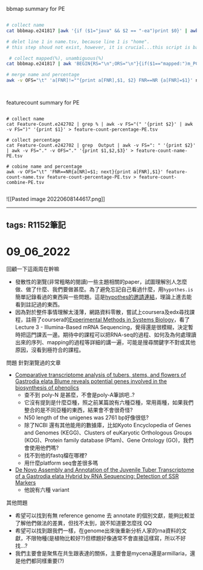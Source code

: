 bbmap summary for PE
```bash

# collect name
cat bbbmap.e241817 |awk '{if ($1="java" && $2 == "-ea")print $0}' | awk -v RS="input" -v FS="/" '{print $2}' | awk -v FS="." -v OFS="." '{print $1, $2, $3}' > name.tsv

# delet line 1 in name.tsv, because line 1 is "home".
# this step shoud not exist, however, it is crucial...this script is bad QQ

 # collect mapped(%), unambiguous(%)
cat bbbmap.e241817 | awk 'BEGIN{RS="\n";ORS="\n"}{if($1=="mapped:")m_PCT_READ=$2; else if ($1=="unambiguous:")u_PCT_READ=$2; else m_PCT_READ=u_PCT_READ=""}{if (m_PCT_READ!="" && u_PCT_READ!="") printf"%s \t %s\n",m_PCT_READ, u_PCT_READ}' > percent.tsv

# merge name and percentage
awk -v OFS="\t" 'a[FNR]!=""{print a[FNR],$1, $2} FNR==NR {a[FNR]=$1}' name.tsv percent.tsv > bbmap_result.tsv




```

featurecount summary for PE
```bash=

# collect name
cat Feature-Count.e242702 | grep % | awk -v FS="(" '{print $2}' | awk -v FS=")" '{print $1}' > feature-count-percentage-PE.tsv

# collect percentage
cat Feature-Count.e242702 | grep  Output | awk -v FS=": " '{print $2}' | awk -v FS="." -v OFS="." '{print $1,$2,$3}' > feature-count-name-PE.tsv

# cobine name and percentage
awk -v OFS="\t" 'FNR==NR{a[NR]=$1; next}{print a[FNR],$1}' feature-count-name.tsv feature-count-percentage-PE.tsv > feature-count-combine-PE.tsv


```
![[Pasted image 20220608144617.png]]

---
tags: R1152筆記
---

# 09_06_2022

回顧一下這兩周在幹嘛
- 發散性的瀏覽(非常粗略的閱讀)一些主題相關的paper，試圖理解別人怎麼做、做了什麼、我們要做甚麼。為了避免忘記自己看過什麼，用`hypothes.is`簡單記錄看過的東西與一些問題。這是[hypothes的邀請連結](https://hypothes.is/groups/jYyo6jm3/r1152-cjy-note)，理論上進去能看到註記過的東西。
- 因為對於整件事情理解太淺薄，網路資料零散，嘗試上coursera及edx尋找課程，註冊了coursera的[Experimental Methods in Systems Biology](https://www.coursera.org/learn/experimental-methods#syllabus)，看了Lecture 3 - Illumina-Based mRNA Sequencing，覺得還是很模糊，決定暫時把這門課丟一邊。期待中的課程可以把RNA-seq的過程、如何及為何處理讀出來的序列、mapping的過程等詳細的講一遍，可能是搜尋關鍵字不對或其他原因，沒看到極符合的課程。

問題
針對瀏覽過的文章
- [Comparative transcriptome analysis of tubers, stems, and flowers of Gastrodia elata Blume reveals potential genes involved in the biosynthesis of phenolics](https://hypothes.is/groups/jYyo6jm3/r1152-cjy-note# "expand annotations for this url")
	- 查不到 poly-N 是甚麼，不會是poly-A筆誤吧..?
	- 它沒有提到是什麼亞種，照之前某篇說有六種亞種，常用兩種，如果我們整合的是不同亞種的東西，結果會不會很奇怪?
	- N50 length of the unigenes was 2761 bp好像很低?
	- 除了NCBI 還有其他能用的數據庫，比如Kyoto Encyclopedia of Genes and Genomes (KEGG)、Clusters of euKaryotic Orthologous Groups (KOG)、Protein family database (Pfam)、Gene Ontology (GO)，我們會使用他們嗎?
	- 找不到他的fastq檔在哪裡?
	- 用什麼platform seq會差很多嗎
- [De Novo Assembly and Annotation of the Juvenile Tuber Transcriptome of a Gastrodia elata Hybrid by RNA Sequencing: Detection of SSR Markers](https://hypothes.is/groups/jYyo6jm3/r1152-cjy-note# "expand annotations for this url")
	- 他說有六種 variant


其他問題
- 希望可以找到有無 reference genome 去 annotate 的個別文獻，能夠比較並了解他們做法的差異，但找不太到，說不知道要怎麼找 QQ
- 希望可以找到跟我們一樣，在genome出來後重新分析人家的rna資料的文獻，不限物種(是植物比較好?)但標題好像通常不會直接這樣寫，所以不好找...?
- 我們主要會是聚焦在共生跟表達的關係，主要會是mycena還是armillaria，還是他們都同樣重要(?)

